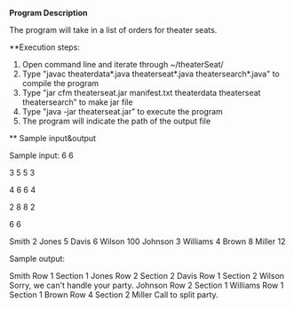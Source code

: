 **Program Description**

The program will take in a list of orders for theater seats.

**Execution steps: 

1. Open command line and iterate through ~/theaterSeat/
2. Type "javac theaterdata\*.java theaterseat\*.java theatersearch\*.java" to compile the program
3. Type "jar cfm theaterseat.jar manifest.txt theaterdata theaterseat theatersearch” to make jar file
3. Type "java -jar theaterseat.jar” to execute the program
4. The program will indicate the path of the output file 

** Sample input&output

Sample input: 
  6 6  
  
  
  3 5 5 3 
  
  
  
  4 6 6 4 
  
  
  2 8 8 2 
  
  
  
  6 6 

Smith 2 Jones 5 Davis 6 Wilson 100 Johnson 3 Williams 4 Brown 8 Miller 12

Sample output:

Smith Row 1 Section 1 Jones Row 2 Section 2 Davis Row 1 Section 2 Wilson Sorry, we can't handle your party. Johnson Row 2 Section 1 Williams Row 1 Section 1 Brown Row 4 Section 2 Miller Call to split party.
